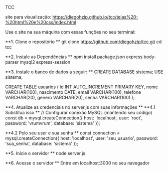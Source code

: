 TCC

site para visualização: https://diegohzip.github.io/tcc/telas%20-%20html%20e%20css/index.html

Use o site na sua máquina com essas funções no seu terminal:

**1. Clone o repositório
**
git clone https://github.com/diegohzip/tcc.git
cd tcc

**2. Instale as Dependências
**
npm install package.json express body-parser mysql2 express-session

**3. Instale o banco de dados a seguir:
**
CREATE DATABASE sistema;
USE sistema;

CREATE TABLE usuarios (
  id INT AUTO_INCREMENT PRIMARY KEY,
  nome VARCHAR(100),
  nascimento DATE,
  email VARCHAR(100),
  telefone VARCHAR(20),
  genero VARCHAR(20),
  senha VARCHAR(100)
);

**4. Atualize as credenciais no server.js com suas informações
**
**4.1 Substitua isso
**
// Configurar conexão MySQL (mantendo seu código)
const db = mysql.createConnection({
  host: 'localhost',
  user: 'root',
  password: 'vrumvrum',
  database: 'sistema'
});

**4.2 Pelo seu user e sua senha
**
const connection = mysql.createConnection({
  host: 'localhost',
  user: 'seu_usuario',
  password: 'sua_senha',
  database: 'sistema'
});

**5. Inicie o servidor
**
node server.js

**6. Acesse o servidor
**
Entre em localhost:3000 no seu navegador
